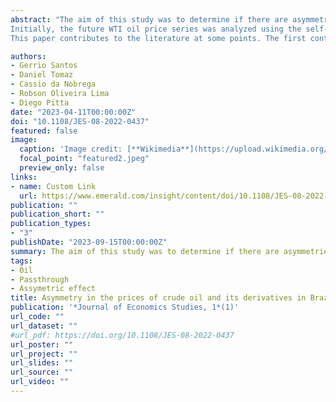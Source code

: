 ```yaml
---
abstract: "The aim of this study was to determine if there are asymmetries in the pass-through of West Texas Intermediate (WTI) crude oil prices to its derivatives (diesel and gasoline) in the Brazilian market.
Initially, the future WTI oil price series was analyzed using the self‐exciting threshold autoregressive SETAR and logistic smooth transition autoregressive LSTAR nonlinear models. Subsequently, the threshold autoregressive error-correction model (TAR-ECM) and Markov-switching model were used.The findings indicated high prices throughout 2008 due to the subprime crisis. The findings indicated high prices throughout 2008 due to the subprime crisis. The results indicated that there is long-term pass-through of oil prices in both methods, suggesting an equilibrium adjustment in the prices of diesel and gasoline in the analyzed period. Regarding the short term, the variations in contemporary crude oil prices have positive effects on the variations in fuel prices. Lastly, this behavior can partly be explained by the internal price management structure adopted during almost all of the analyzed period.
This paper contributes to the literature at some points. The first contribution is the modeling of the oil price series through non-linear models, further enriching the literature on the recent behavior of this time series. The second is the simultaneous use of the threshold autoregressive error-correction model (TAR-ECM) and Markov-switching model to capture possible short and long-term asymmetries in the pass-through of prices, as few studies have applied these methods to price future of oil. The third and main contribution is the investigation of whether there are asymmetries in the transfer of oil prices to the price of derivatives in Brazil. So far, no work has investigated this issue, which is very relevant to the country."

authors:
- Gerrio Santos
- Daniel Tomaz 
- Cassio da Nobrega
- Robson Oliveira Lima
- Diego Pitta
date: "2023-04-11T00:00:00Z"
doi: "10.1108/JES-08-2022-0437"
featured: false
image:
  caption: 'Image credit: [**Wikimedia**](https://upload.wikimedia.org/wikipedia/commons/5/5e/Oil_platform_%28Brazil%29_1.jpg)'
  focal_point: "featured2.jpeg"
  preview_only: false
links:
- name: Custom Link
  url: https://www.emerald.com/insight/content/doi/10.1108/JES-08-2022-0437/full/html?skipTracking=true
publication: ""
publication_short: ""
publication_types:
- "3"
publishDate: "2023-09-15T00:00:00Z"
summary: The aim of this study was to determine if there are asymmetries in the pass-through of West Texas Intermediate (WTI) crude oil prices to its derivatives (diesel and gasoline) in the Brazilian market.
tags:
- Oil
- Passthrough
- Assymetric effect
title: Asymmetry in the prices of crude oil and its derivatives in Brazil
publication: '*Journal of Economics Studies, 1*(1)'
url_code: ""
url_dataset: ""
#url_pdf: https://doi.org/10.1108/JES-08-2022-0437
url_poster: ""
url_project: ""
url_slides: ""
url_source: ""
url_video: ""
---
```


